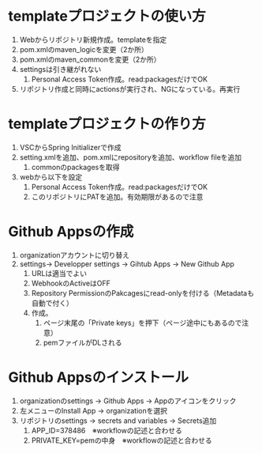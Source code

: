 # templateプロジェクトの使い方
1. Webからリポジトリ新規作成。templateを指定
2. pom.xmlのmaven_logicを変更（2か所）
3. pom.xmlのmaven_commonを変更（2か所）
4. settingsは引き継がれない
    1. Personal Access Token作成。read:packagesだけでOK
5. リポジトリ作成と同時にactionsが実行され、NGになっている。再実行

# templateプロジェクトの作り方
1. VSCからSpring Initializerで作成
2. setting.xmlを追加、pom.xmlにrepositoryを追加、workflow fileを追加
    1. commonのpackagesを取得
3. webから以下を設定
    1. Personal Access Token作成。read:packagesだけでOK
    2. このリポジトリにPATを追加。有効期限があるので注意

# Github Appsの作成
1. organizationアカウントに切り替え
2. settings-> Developper settings  -> Gihtub Apps -> New Github App
    1. URLは適当でよい
    2. WebhookのActiveはOFF
    3. Repository PermissionのPakcagesにread-onlyを付ける（Metadataも自動で付く）
    4. 作成。
        1. ページ末尾の「Private keys」を押下（ページ途中にもあるので注意）
        2. pemファイルがDLされる

# Github Appsのインストール
1. organizationのsettings -> Github Apps -> Appのアイコンをクリック
2. 左メニューのInstall App -> organizationを選択
3. リポジトリのsettings -> secrets and variables -> Secrets追加
    1. APP_ID=378486　※workflowの記述と合わせる
    2. PRIVATE_KEY=pemの中身　※workflowの記述と合わせる
